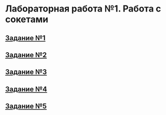 # Лабораторная работа №1. Работа с сокетами

## [Задание №1](lab1_task1.md)
## [Задание №2](lab1_task2.md)
## [Задание №3](lab1_task3.md)
## [Задание №4](lab1_task4.md)
## [Задание №5](lab1_task5.md)